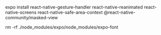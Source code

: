expo install react-native-gesture-handler react-native-reanimated react-native-screens react-native-safe-area-context @react-native-community/masked-view

rm -rf ./node_modules/expo/node_modules/expo-font